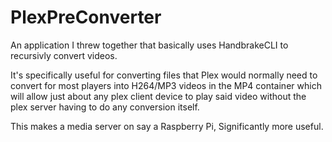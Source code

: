 # PlexPreConverter
An application I threw together that basically uses HandbrakeCLI to recursivly convert videos.

It's specifically useful for converting files that Plex would normally need to convert for most players into H264/MP3 videos in the MP4 container
which will allow just about any plex client device to play said video without the plex server having to do any conversion itself.

This makes a media server on say a Raspberry Pi, Significantly more useful.
